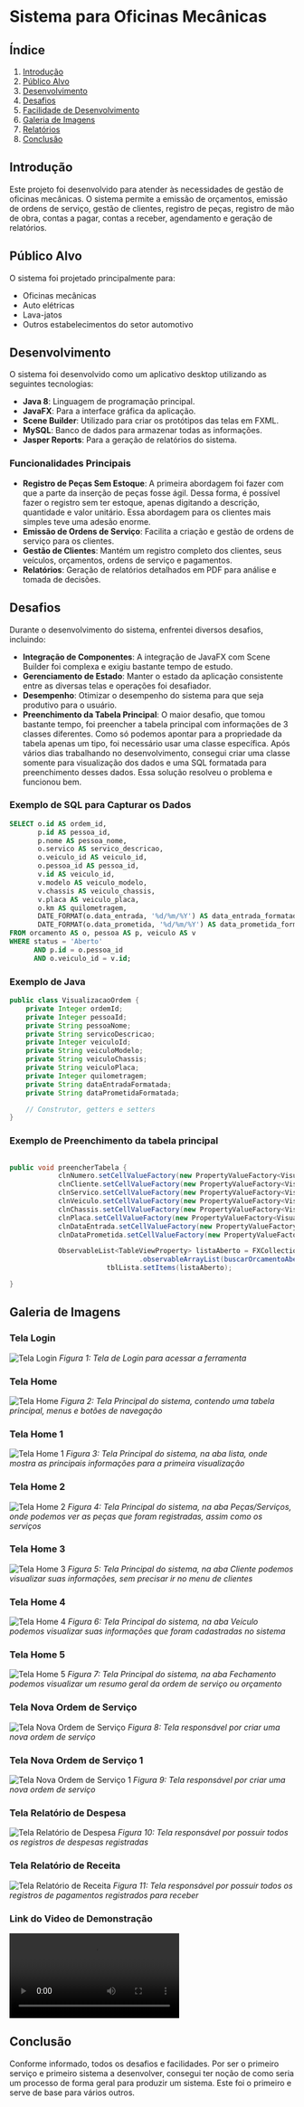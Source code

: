 # Sistema para Oficinas Mecânicas

## Índice
1. [Introdução](#introdução)
2. [Público Alvo](#público-alvo)
3. [Desenvolvimento](#desenvolvimento)
4. [Desafios](#desafios)
5. [Facilidade de Desenvolvimento](#facilidade-de-desenvolvimento)
6. [Galeria de Imagens](#galeria-de-imagens)
7. [Relatórios](#relatórios)
8. [Conclusão](#conclusão)

## Introdução
Este projeto foi desenvolvido para atender às necessidades de gestão de oficinas mecânicas. O sistema permite a emissão de orçamentos, emissão de ordens de serviço, gestão de clientes, registro de peças, registro de mão de obra, contas a pagar, contas a receber, agendamento e geração de relatórios.

## Público Alvo
O sistema foi projetado principalmente para:
- Oficinas mecânicas
- Auto elétricas
- Lava-jatos
- Outros estabelecimentos do setor automotivo

## Desenvolvimento
O sistema foi desenvolvido como um aplicativo desktop utilizando as seguintes tecnologias:
- **Java 8**: Linguagem de programação principal.
- **JavaFX**: Para a interface gráfica da aplicação.
- **Scene Builder**: Utilizado para criar os protótipos das telas em FXML.
- **MySQL**: Banco de dados para armazenar todas as informações.
- **Jasper Reports**: Para a geração de relatórios do sistema.

### Funcionalidades Principais
- **Registro de Peças Sem Estoque**: A primeira abordagem foi fazer com que a parte da inserção de peças fosse ágil. Dessa forma, é possível fazer o registro sem ter estoque, apenas digitando a descrição, quantidade e valor unitário. Essa abordagem para os clientes mais simples teve uma adesão enorme.
- **Emissão de Ordens de Serviço**: Facilita a criação e gestão de ordens de serviço para os clientes.
- **Gestão de Clientes**: Mantém um registro completo dos clientes, seus veículos, orçamentos, ordens de serviço e pagamentos.
- **Relatórios**: Geração de relatórios detalhados em PDF para análise e tomada de decisões.

## Desafios
Durante o desenvolvimento do sistema, enfrentei diversos desafios, incluindo:
- **Integração de Componentes**: A integração de JavaFX com Scene Builder foi complexa e exigiu bastante tempo de estudo.
- **Gerenciamento de Estado**: Manter o estado da aplicação consistente entre as diversas telas e operações foi desafiador.
- **Desempenho**: Otimizar o desempenho do sistema para que seja produtivo para o usuário.
- **Preenchimento da Tabela Principal**: O maior desafio, que tomou bastante tempo, foi preencher a tabela principal com informações de 3 classes diferentes. Como só podemos apontar para a propriedade da tabela apenas um tipo, foi necessário usar uma classe específica. Após vários dias trabalhando no desenvolvimento, consegui criar uma classe somente para visualização dos dados e uma SQL formatada para preenchimento desses dados. Essa solução resolveu o problema e funcionou bem.

### Exemplo de SQL para Capturar os Dados

```sql
SELECT o.id AS ordem_id, 
       p.id AS pessoa_id,
       p.nome AS pessoa_nome,
       o.servico AS servico_descricao, 
       o.veiculo_id AS veiculo_id, 
       o.pessoa_id AS pessoa_id, 
       v.id AS veiculo_id, 
       v.modelo AS veiculo_modelo, 
       v.chassis AS veiculo_chassis, 
       v.placa AS veiculo_placa, 
       o.km AS quilometragem, 
       DATE_FORMAT(o.data_entrada, '%d/%m/%Y') AS data_entrada_formatada, 
       DATE_FORMAT(o.data_prometida, '%d/%m/%Y') AS data_prometida_formatada 
FROM orcamento AS o, pessoa AS p, veiculo AS v 
WHERE status = 'Aberto' 
      AND p.id = o.pessoa_id 
      AND o.veiculo_id = v.id;

```

### Exemplo de Java
```java
public class VisualizacaoOrdem {
    private Integer ordemId;
    private Integer pessoaId;
    private String pessoaNome;
    private String servicoDescricao;
    private Integer veiculoId;
    private String veiculoModelo;
    private String veiculoChassis;
    private String veiculoPlaca;
    private Integer quilometragem;
    private String dataEntradaFormatada;
    private String dataPrometidaFormatada;

    // Construtor, getters e setters
}

```
### Exemplo de Preenchimento da tabela principal
```java

public void preencherTabela {
            clnNumero.setCellValueFactory(new PropertyValueFactory<VisualizacaoOrdem, Integer>("id"));
			clnCliente.setCellValueFactory(new PropertyValueFactory<VisualizacaoOrdem, Pessoa>("cliente"));
			clnServico.setCellValueFactory(new PropertyValueFactory<VisualizacaoOrdem, String>("servico"));
			clnVeiculo.setCellValueFactory(new PropertyValueFactory<VisualizacaoOrdem, String>("veiculo"));
			clnChassis.setCellValueFactory(new PropertyValueFactory<VisualizacaoOrdem, String>("chassis"));
			clnPlaca.setCellValueFactory(new PropertyValueFactory<VisualizacaoOrdem, String>("placa"));
			clnDataEntrada.setCellValueFactory(new PropertyValueFactory<VisualizacaoOrdem, String>("data_entrada"));
			clnDataPrometida.setCellValueFactory(new PropertyValueFactory<VisualizacaoOrdem, String>("data_prometida"));

            ObservableList<TableViewProperty> listaAberto = FXCollections
								.observableArrayList(buscarOrcamentoAbertoNumero(txtBuscar));
						tblLista.setItems(listaAberto);

}            

```

## Galeria de Imagens

### Tela Login
![Tela Login](/imagens/tela_login.PNG)
*Figura 1: Tela de Login para acessar a ferramenta*

### Tela Home
![Tela Home](/imagens/tela_home.PNG)
*Figura 2: Tela Principal do sistema, contendo uma tabela principal, menus e botões de navegação*

### Tela Home 1
![Tela Home 1](/imagens/tela_home_1.PNG)
*Figura 3: Tela Principal do sistema, na aba lista, onde mostra as principais informações para a primeira visualização*

### Tela Home 2
![Tela Home 2](/imagens/tela_home_2.PNG)
*Figura 4: Tela Principal do sistema, na aba Peças/Serviços, onde podemos ver as peças que foram registradas, assim como os serviços*

### Tela Home 3
![Tela Home 3](/imagens/tela_home_3.PNG)
*Figura 5: Tela Principal do sistema, na aba Cliente podemos visualizar suas informações, sem precisar ir no menu de clientes*

### Tela Home 4
![Tela Home 4](/imagens/tela_home_4.PNG)
*Figura 6: Tela Principal do sistema, na aba Veículo podemos visualizar suas informações que foram cadastradas no sistema*

### Tela Home 5
![Tela Home 5](/imagens/tela_home_5.PNG)
*Figura 7: Tela Principal do sistema, na aba Fechamento podemos visualizar um resumo geral da ordem de serviço ou orçamento*

### Tela Nova Ordem de Serviço
![Tela Nova Ordem de Serviço](/imagens/tela_nova_ordem_servico.PNG)
*Figura 8: Tela responsável por criar uma nova ordem de serviço*

### Tela Nova Ordem de Serviço 1
![Tela Nova Ordem de Serviço 1](/imagens/tela_nova_ordem_servico_1.PNG)
*Figura 9: Tela responsável por criar uma nova ordem de serviço*

### Tela Relatório de Despesa
![Tela Relatório de Despesa](/imagens/tela_relatorio_despesa.PNG)
*Figura 10: Tela responsável por possuir todos os registros de despesas registradas*

### Tela Relatório de Receita
![Tela Relatório de Receita](/imagens/tela_relatorio_receita.PNG)
*Figura 11: Tela responsável por possuir todos os registros de pagamentos registrados para receber*

### Link do Video de Demonstração
![Video](https://drive.google.com/drive/folders/1VfpSla1j0AR7JTGxGFApQl8s6yv4AQVo/apresentacao-sistema-ordem-servico.mp4)


## Conclusão 
Conforme informado, todos os desafios e facilidades. Por ser o primeiro serviço e primeiro sistema a desenvolver, consegui ter noção de como seria um processo de forma geral para produzir um sistema. Este foi o primeiro e serve de base para vários outros.